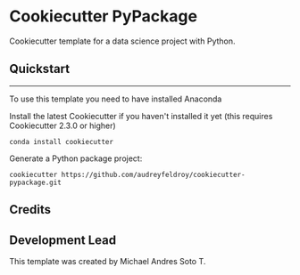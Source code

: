 # Cookiecutter PyPackage

Cookiecutter template for a data science project with Python.


## Quickstart
-------

To use this template you need to have installed Anaconda 

Install the latest Cookiecutter if you haven't installed it yet (this requires
Cookiecutter 2.3.0 or higher)

```conda install cookiecutter```

Generate a Python package project:

```cookiecutter https://github.com/audreyfeldroy/cookiecutter-pypackage.git```

## Credits

Development Lead
-------

This template was created by Michael Andres Soto T. 